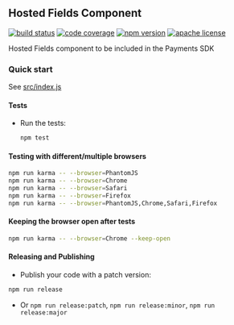 Hosted Fields Component
-----------------------

[![build status][build-badge]][build]
[![code coverage][coverage-badge]][coverage]
[![npm version][version-badge]][package]
[![apache license][license-badge]][license]

[build-badge]: https://img.shields.io/github/actions/workflow/status/paypal/paypal-card-components/main.yml?branch=main&logo=github&style=flat-square
[build]: https://github.com/paypal/paypal-card-components/actions?query=workflow%3Abuild
[coverage-badge]: https://img.shields.io/codecov/c/github/paypal/paypal-card-components.svg?style=flat-square
[coverage]: https://codecov.io/github/paypal/paypal-card-components/
[version-badge]: https://img.shields.io/npm/v/@paypal/card-components.svg?style=flat-square
[package]: https://www.npmjs.com/package/@paypal/card-components
[license-badge]: https://img.shields.io/npm/l/@paypal/card-components.svg?style=flat-square
[license]: https://github.com/paypal/paypal-card-components/blob/main/LICENSE



Hosted Fields component to be included in the Payments SDK

### Quick start

See [src/index.js](./src/index.js)

#### Tests

- Run the tests:

  ```bash
  npm test
  ```

#### Testing with different/multiple browsers

```bash
npm run karma -- --browser=PhantomJS
npm run karma -- --browser=Chrome
npm run karma -- --browser=Safari
npm run karma -- --browser=Firefox
npm run karma -- --browser=PhantomJS,Chrome,Safari,Firefox
```

#### Keeping the browser open after tests

```bash
npm run karma -- --browser=Chrome --keep-open
```

#### Releasing and Publishing

- Publish your code with a patch version:

```bash
npm run release
```

- Or `npm run release:patch`, `npm run release:minor`, `npm run release:major`
